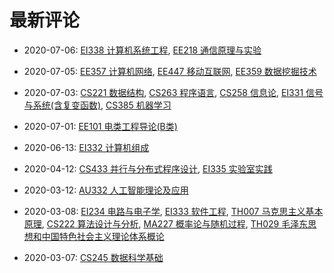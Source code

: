# 最新评论

- 2020-07-06: [EI338 计算机系统工程](/courses/grade-3/EI338), [EE218 通信原理与实验](/courses/grade-3/EE218)

- 2020-07-05: [EE357 计算机网络](/courses/grade-3/EE357), [EE447 移动互联网](/courses/grade-3/EE447), [EE359 数据挖掘技术](/courses/grade-3/EE359)

- 2020-07-03: [CS221 数据结构](/courses/grade-2/CS221), [CS263 程序语言](/courses/grade-2/CS263), [CS258 信息论](/courses/grade-2/CS258), [EI331 信号与系统(含复变函数)](/courses/grade-2/EI331), [CS385 机器学习](/courses/grade-3/CS385)

- 2020-07-01: [EE101 电类工程导论(B类)](/courses/grade-1/EE101)

- 2020-06-13: [EI332 计算机组成](/courses/grade-2/EI332)

- 2020-04-12: [CS433 并行与分布式程序设计](/courses/grade-4/CS433), [EI335 实验室实践](/courses/grade-2/EI335)

- 2020-03-12: [AU332 人工智能理论及应用](/courses/grade-3/AU332)

- 2020-03-08: [EI234 电路与电子学](/courses/grade-2/EI234), [EI333 软件工程](/courses/grade-2/EI333), [TH007 马克思主义基本原理](/courses/grade-2/TH007), [CS222 算法设计与分析](/courses/grade-3/CS222), [MA227 概率论与随机过程](/courses/grade-2/MA227), [TH029 毛泽东思想和中国特色社会主义理论体系概论](/courses/grade-2/TH029)

- 2020-03-07: [CS245 数据科学基础](/courses/grade-3/CS245)

